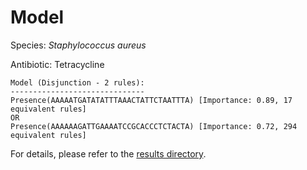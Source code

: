 
# Model

Species: *Staphylococcus aureus*

Antibiotic: Tetracycline

```
Model (Disjunction - 2 rules):
------------------------------
Presence(AAAAATGATATATTTAAACTATTCTAATTTA) [Importance: 0.89, 17 equivalent rules]
OR
Presence(AAAAAAGATTGAAAATCCGCACCCTCTACTA) [Importance: 0.72, 294 equivalent rules]

```

For details, please refer to the [results directory](../../../../../results/scm_b/staphylococcus%20aureus/tetracycline/repeat_7/).

